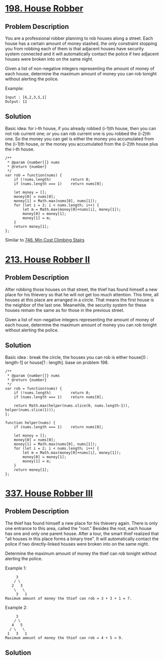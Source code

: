 # [198. House Robber](https://leetcode.com/problems/house-robber)
## Problem Description
You are a professional robber planning to rob houses along a street. Each house has a certain amount of money stashed, the only constraint stopping you from robbing each of them is that adjacent houses have security system connected and it will automatically contact the police if two adjacent houses were broken into on the same night.

Given a list of non-negative integers representing the amount of money of each house, determine the maximum amount of money you can rob tonight without alerting the police.

Example:
```
Input : [6,2,3,5,1]
Output: 11
```
## Solution
Basic idea: for i-th house, if you already robbed (i-1)th house, then you can not rob current one; or you can rob current one is you robbed the (i-2)th one. So the money you can get is either the money you accumulated from the (i-1)th house, or the money you accumulated from the (i-2)th house plus the i-th house.
```
/**
 * @param {number[]} nums
 * @return {number}
 */
var rob = function(nums) {
    if (!nums.length)         return 0;
    if (nums.length === 1)    return nums[0];
    
    let money = [];
    money[0] = nums[0];
    money[1] = Math.max(nums[0], nums[1]);
    for (let i = 2; i < nums.length; i++) {
        let m = Math.max(money[0]+nums[i], money[1]);
        money[0] = money[1];
        money[1] = m;
    }
    return money[1];
};
```
Similar to [746. Min Cost Climbing Stairs](https://leetcode.com/problems/min-cost-climbing-stairs)

# [213. House Robber II](https://leetcode.com/problems/house-robber-ii)
## Problem Description
After robbing those houses on that street, the thief has found himself a new place for his thievery so that he will not get too much attention. This time, all houses at this place are arranged in a circle. That means the first house is the neighbor of the last one. Meanwhile, the security system for these houses remain the same as for those in the previous street.

Given a list of non-negative integers representing the amount of money of each house, determine the maximum amount of money you can rob tonight without alerting the police.

## Solution
Basic idea : break the circle, the houses you can rob is either house[0 : length-1] or house[1 : length]. base on problem 198.
```
/**
 * @param {number[]} nums
 * @return {number}
 */
var rob = function(nums) {
    if (!nums.length)         return 0;
    if (nums.length === 1)    return nums[0];
    
    return Math.max(helper(nums.slice(0, nums.length-1)), helper(nums.slice(1)));
};

function helper(nums) {
    if (nums.length === 1)    return nums[0];
    
    let money = [];
    money[0] = nums[0];
    money[1] = Math.max(nums[0], nums[1]);
    for (let i = 2; i < nums.length; i++) {
        let m = Math.max(money[0]+nums[i], money[1]);
        money[0] = money[1];
        money[1] = m;
    }
    return money[1];
};
```

# [337. House Robber III](https://leetcode.com/problems/house-robber-iii)
## Problem Description
The thief has found himself a new place for his thievery again. There is only one entrance to this area, called the "root." Besides the root, each house has one and only one parent house. After a tour, the smart thief realized that "all houses in this place forms a binary tree". It will automatically contact the police if two directly-linked houses were broken into on the same night.

Determine the maximum amount of money the thief can rob tonight without alerting the police.

Example 1:
```
     3
    / \
   2   3
    \   \ 
     3   1
Maximum amount of money the thief can rob = 3 + 3 + 1 = 7.
```

Example 2:
```
     3
    / \
   4   5
  / \   \ 
 1   3   1
Maximum amount of money the thief can rob = 4 + 5 = 9.
```

## Solution


